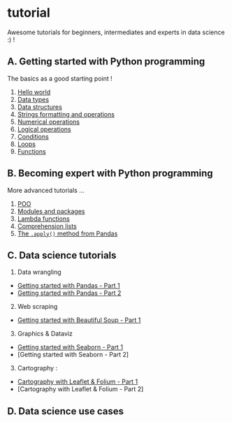 # tutorial
Awesome tutorials for beginners, intermediates and experts in data science :) !

## A. Getting started with Python programming
The basics as a good starting point !
1. [Hello world](https://github.com/remijul/tutorial/blob/master/Hello_world.ipynb)
2. [Data types](https://github.com/remijul/tutorial/blob/master/Data_types.ipynb)
3. [Data structures](https://github.com/remijul/tutorial/blob/master/Data_structures.ipynb)
4. [Strings formatting and operations](https://github.com/remijul/tutorial/blob/master/Strings_formatting_and_operations.ipynb)
5. [Numerical operations](https://github.com/remijul/tutorial/blob/master/Numerical_operations.ipynb)
6. [Logical operations](https://github.com/remijul/tutorial/blob/master/Logical_operations.ipynb)
7. [Conditions](https://github.com/remijul/tutorial/blob/master/Conditions.ipynb)
8. [Loops](https://github.com/remijul/tutorial/blob/master/Loops.ipynb)
9. [Functions](https://github.com/remijul/tutorial/blob/master/Functions.ipynb)



## B. Becoming expert with Python programming
More advanced tutorials ...
1. [POO](https://github.com/remijul/tutorial/blob/master/La_classe_en_BD.ipynb)
2. [Modules and packages]()
3. [Lambda functions](https://github.com/remijul/tutorial/blob/master/Lambda_functions.ipynb)
4. [Comprehension lists](https://github.com/remijul/tutorial/blob/master/Comprehension_lists.ipynb)
5. [The `.apply()` method from Pandas]()


## C. Data science tutorials
1. Data wrangling
- [Getting started with Pandas - Part 1](https://github.com/remijul/tutorial/blob/master/Getting_started_with_Pandas.ipynb)
- [Getting started with Pandas - Part 2](https://github.com/remijul/tutorial/blob/master/Web_scraping_Getting_started_with_BeautifulSoup_Part_2.ipynb)

2. Web scraping
- [Getting started with Beautiful Soup - Part 1](https://github.com/remijul/tutorial/blob/master/Web_scraping_Getting_started_with_BeautifulSoup_Part_1.ipynb)

3. Graphics & Dataviz
- [Getting started with Seaborn - Part 1](https://github.com/remijul/tutorial/blob/master/Getting_started_with_Seaborn_Part_1.ipynb)
- [Getting started with Seaborn - Part 2]

3. Cartography :
- [Cartography with Leaflet & Folium - Part 1](https://github.com/remijul/tutorial/blob/master/Cartography_with_Leaflet_%26_Folium_part1.ipynb)
- [Cartography with Leaflet & Folium - Part 2]


## D. Data science use cases

